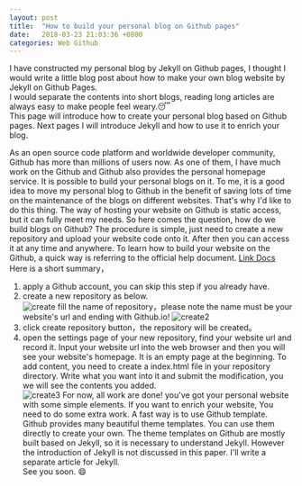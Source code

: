 ```yaml
---
layout: post
title:  "How to build your personal blog on Github pages"
date:   2018-03-23 21:03:36 +0800
categories: Web Github
---
```

I have constructed my personal blog by Jekyll on Github pages, I thought I would write a little blog post about how to make your own blog website by Jekyll on Github Pages.<br>
I would separate the contents into short blogs, reading long articles are always easy to make people feel weary.:sleeping:<br>
This page will introduce how to create your personal blog based on Github pages. Next pages I will introduce Jekyll and how to use it to enrich your blog.<br>

As an open source code platform and worldwide developer community, Github has more than millions of users now. As one of them, I have much work on the Github and Github also provides the personal homepage service. It is possible to build your personal blogs on it. To me, it is a good idea to move my personal blog to Github in the benefit of saving lots of time on the maintenance of the blogs on different websites. That's why I'd like to do this thing. The way of hosting your website on Github is static access, but it can fully meet my needs. So here comes the question, how do we build blogs on Github? The procedure is simple, just need to create a new repository and upload your website code onto it. After then you can access it at any time and anywhere.
To learn how to build your website on the Github, a quick way is referring to the official help document.
[Link Docs](https://pages.Github.com)<br>
Here is a short summary，<br>
1. apply a Github account, you can skip this step if you already have.<br>
2. create a new repository as below. <br>
![create]({{site.baseurl}}/assets/image/others-blog-create-repository.png)
fill the name of repository，please note the name must be your website's url and ending with Github.io!
![create2]({{site.baseurl}}/assets/image/others-blog-create-repository2.png)
3. click create repository button，the repository will be created。<br>
4. open the settings page of your new repository, find your website url and record it. Input your website url into the web browser and then you will see your website's homepage. It is an empty page at the beginning. To add content, you need to create a index.html file in your repository directory. Write what you want into it and submit the modification, you we will see the contents you added.<br>
![create3]({{site.baseurl}}/assets/image/others-blog-create-repository4.png)
For now, all work are done! you've got your personal website with some simple elements. If you want to enrich your website, You need to do some extra work. A fast way is to use Github template. Github provides many beautiful theme templates. You can use them directly to create your own. The theme templates on Github are mostly built based on Jekyll, so it is necessary to understand Jekyll. However the introduction of Jekyll is not discussed in this paper. I'll write a separate article for Jekyll.<br>
See you soon. :smile: <br>
